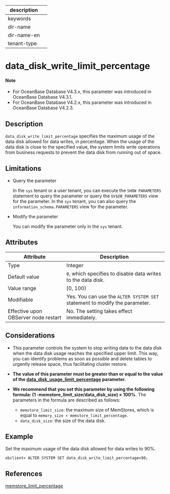 | description ||
|---|---|
| keywords ||
| dir-name ||
| dir-name-en ||
| tenant-type ||

# data_disk_write_limit_percentage

<main id="notice" type='explain'>

  <h4>Note</h4>

  <ul><li>For OceanBase Database V4.3.x, this parameter was introduced in OceanBase Database V4.3.1. </li><li>For OceanBase Database V4.2.x, this parameter was introduced in OceanBase Database V4.2.3. </li></ul>

</main>

## Description

`data_disk_write_limit_percentage` specifies the maximum usage of the data disk allowed for data writes, in percentage. When the usage of the data disk is close to the specified value, the system limits write operations from business requests to prevent the data disk from running out of space. 

## Limitations

* Query the parameter

   In the `sys` tenant or a user tenant, you can execute the `SHOW PARAMETERS` statement to query the parameter or query the `GV$OB_PARAMETERS` view for the parameter. In the `sys` tenant, you can also query the `information_schema.PARAMETERS` view for the parameter. 

* Modify the parameter

   You can modify the parameter only in the `sys` tenant. 

## Attributes

| **Attribute** | **Description** |
| -------- | -------- |
| Type | Integer |
| Default value | `0`, which specifies to disable data writes to the data disk.  |
| Value range | [0, 100) |
| Modifiable | Yes. You can use the `ALTER SYSTEM SET` statement to modify the parameter.  |
| Effective upon OBServer node restart | No. The setting takes effect immediately.  |

## Considerations

* This parameter controls the system to stop writing data to the data disk when the data disk usage reaches the specified upper limit. This way, you can identify problems as soon as possible and delete tables to urgently release space, thus facilitating cluster restore. 
* **The value of this parameter must be greater than or equal to the value of the [data_disk_usage_limit_percentage](4100.data_disk_usage_limit_percentage.md) parameter.** 
* **We recommend that you set this parameter by using the following formula: (1 -memstore_limit_size/data_disk_size) × 100%**. The parameters in the formula are described as follows:

   * `memstore_limit_size`: the maximum size of MemStores, which is equal to `memory_size × memstore_limit_percentage`. 
   * `data_disk_size`: the size of the data disk.

## Example

Set the maximum usage of the data disk allowed for data writes to 90%.

```shell
obclient> ALTER SYSTEM SET data_disk_write_limit_percentage=90;
```

## References

[memstore_limit_percentage](13800.memstore_limit_percentage.md)